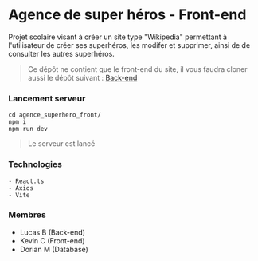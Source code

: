 
# Agence de super héros - Front-end
Projet scolaire visant à créer un site type "Wikipedia" permettant à l'utilisateur de créer ses superhéros, les modifer et supprimer, ainsi de de consulter les autres superhéros.

> Ce dépôt ne contient que le front-end du site, il vous faudra cloner aussi le dépôt suivant : [Back-end](https://github.com/NockIA/agence_superhero_back_groupe2)

### Lancement serveur
    cd agence_superhero_front/
    npm i
    npm run dev
>  Le serveur est lancé
### Technologies
    - React.ts
    - Axios
    - Vite
### Membres
 - Lucas B (Back-end)   
 - Kevin C (Front-end)  
 -  Dorian M (Database)
